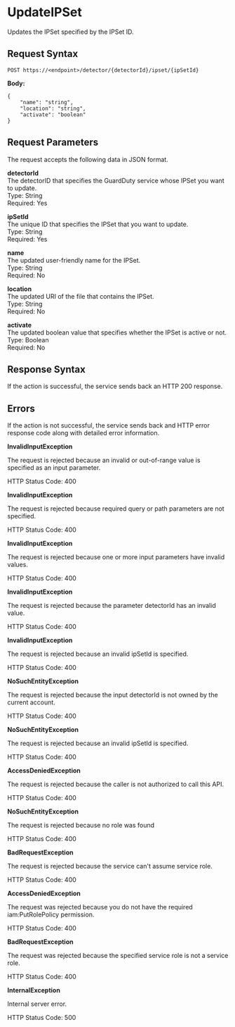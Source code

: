 # UpdateIPSet<a name="update-ip-set"></a>

Updates the IPSet specified by the IPSet ID\. 

## Request Syntax<a name="update-ip-set-request-syntax"></a>

```
POST https://<endpoint>/detector/{detectorId}/ipset/{ipSetId}
```

**Body:**

```
{
    "name": "string",
    "location": "string",
    "activate": "boolean"
}
```

## Request Parameters<a name="delete-ip-set-request-parameters"></a>

The request accepts the following data in JSON format\.

**detectorId**  
The detectorID that specifies the GuardDuty service whose IPSet you want to update\.  
Type: String  
Required: Yes

**ipSetId**  
The unique ID that specifies the IPSet that you want to update\.  
Type: String  
Required: Yes

**name**  
The updated user\-friendly name for the IPSet\.  
Type: String  
Required: No

**location**  
The updated URI of the file that contains the IPSet\.  
Type: String  
Required: No

**activate**  
The updated boolean value that specifies whether the IPSet is active or not\.  
Type: Boolean  
Required: No

## Response Syntax<a name="update-ip-set-response-syntax"></a>

If the action is successful, the service sends back an HTTP 200 response\.

## Errors<a name="delete-ip-set-errors"></a>

If the action is not successful, the service sends back and HTTP error response code along with detailed error information\.

**InvalidInputException**

The request is rejected because an invalid or out\-of\-range value is specified as an input parameter\.

HTTP Status Code: 400 

**InvalidInputException**

The request is rejected because required query or path parameters are not specified\.

HTTP Status Code: 400 

**InvalidInputException**

The request is rejected because one or more input parameters have invalid values\.

HTTP Status Code: 400 

**InvalidInputException**

The request is rejected because the parameter detectorId has an invalid value\.

HTTP Status Code: 400 

**InvalidInputException**

The request is rejected because an invalid ipSetId is specified\.

HTTP Status Code: 400 

**NoSuchEntityException**

The request is rejected because the input detectorId is not owned by the current account\.

HTTP Status Code: 400 

**NoSuchEntityException**

The request is rejected because an invalid ipSetId is specified\.

HTTP Status Code: 400 

**AccessDeniedException**

The request is rejected because the caller is not authorized to call this API\.

HTTP Status Code: 400 

**NoSuchEntityException**

The request is rejected because no role was found

HTTP Status Code: 400 

**BadRequestException**

The request is rejected because the service can't assume service role\.

HTTP Status Code: 400 

**AccessDeniedException**

The request was rejected because you do not have the required iam:PutRolePolicy permission\.

HTTP Status Code: 400 

**BadRequestException**

The request was rejected because the specified service role is not a service role\.

HTTP Status Code: 400 

**InternalException**

Internal server error\.

HTTP Status Code: 500 